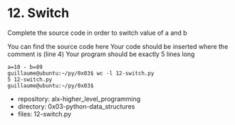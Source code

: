 # 12. Switch



Complete the source code in order to switch value of a and b

You can find the source code here
Your code should be inserted where the comment is (line 4)
Your program should be exactly 5 lines long

```guillaume@ubuntu:~/py/0x03$ ./12-switch.py
a=10 - b=89
guillaume@ubuntu:~/py/0x03$ wc -l 12-switch.py
5 12-switch.py
guillaume@ubuntu:~/py/0x03$ 
```


 - repository: alx-higher_level_programming
 - directory: 0x03-python-data_structures
 - files: 12-switch.py
